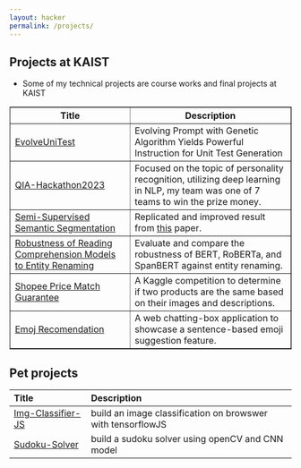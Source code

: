 ```yaml
---
layout: hacker
permalink: /projects/
---
```




## Projects at KAIST

<ul>
    <li>Some of my technical projects are course works and final projects at KAIST</li>
</ul>

<table border="1">
    <tr>
        <th>Title</th>
        <th>Description</th>
    </tr>
    <tr>
        <td><a href="https://github.com/s6007541/EvolveUniTest">EvolveUniTest</a></td>
        <td>Evolving Prompt with Genetic Algorithm Yields Powerful Instruction for Unit Test Generation</td>
    </tr>
    <tr>
        <td><a href="https://www.kaggle.com/competitions/qia-hackathon2023/leaderboard">QIA-Hackathon2023</a></td>
        <td>Focused on the topic of personality recognition, utilizing deep learning in NLP, my team was one of 7 teams to win the prize money.</td>
    </tr>
    <tr>
        <td><a href="https://drive.google.com/file/d/1foukAkS0vWGXE-OPvI-pFtDqZbX4safW/view?usp=sharing">Semi-Supervised Semantic Segmentation</a></td>
        <td>Replicated and improved result from <a href="https://arxiv.org/abs/2003.09005">this</a> paper.</td>
    </tr>
    <tr>
        <td><a href="https://drive.google.com/file/d/1K5Ma5G7DXtaaRSfFdpniH5EySCQaaqiw/view?usp=sharing">Robustness of Reading Comprehension Models to Entity Renaming</a></td>
        <td>Evaluate and compare the robustness of BERT, RoBERTa, and SpanBERT against entity renaming.</td>
    </tr>
    <tr>
        <td><a href="https://github.com/SimonCao1207/Product-Matching-CS376">Shopee Price Match Guarantee</a></td>
        <td>A Kaggle competition to determine if two products are the same based on their images and descriptions.</td>
    </tr>
    <tr>
        <td><a href="https://github.com/SimonCao1207/Emoji-Recommendation">Emoj Recomendation</a></td>
        <td>A web chatting-box application to showcase a sentence-based emoji suggestion feature.</td>
    </tr>
</table>

## Pet projects


| Title        | Description        |
|:-------------|:------------------|
| [Img-Classifier-JS](https://github.com/SimonCao1207/Img-Classifier-JS)  | build an image classification on browswer with tensorflowJS |
| [Sudoku-Solver](https://github.com/SimonCao1207/SudokuSolver)   | build a sudoku solver using openCV and CNN model |





